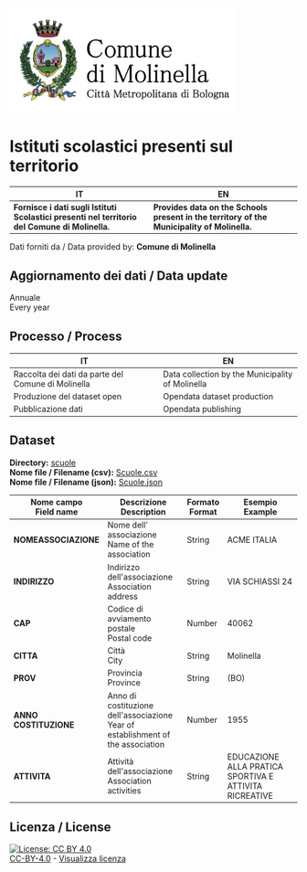 <img src="../assets/images/Logo Molinella.jpg" alt="Comune Molinella" data-canonical-src="../assets/images/Logo Molinella.jpg" width="400" />

# Istituti scolastici presenti sul territorio

| IT|EN|
|-|-|
|**Fornisce i dati sugli Istituti Scolastici presenti nel territorio del Comune di Molinella.**<br>|**Provides data on the Schools present in the territory of the Municipality of Molinella.**<br>

Dati forniti da / Data provided by: **Comune di Molinella**<br>

## Aggiornamento dei dati / Data update

Annuale<br>
Every year

## Processo / Process

| IT|EN|
|-|-|
|Raccolta dei dati da parte del Comune di Molinella|Data collection by the Municipality of Molinella|
|Produzione del dataset open|Opendata dataset production|
|Pubblicazione dati|Opendata publishing|

## Dataset

**Directory:**  [scuole](../data/scuole/)<br>
**Nome file / Filename (csv):** [Scuole.csv](../data/scuole/Scuole.csv)<br>
**Nome file / Filename (json):** [Scuole.json](../data/scuole/Scuole.json)<br>

|Nome campo<br>Field name|Descrizione<br>Description|Formato<br>Format|Esempio<br>Example|
|-|-|-|-|
|**NOMEASSOCIAZIONE**|Nome dell' associazione<br>Name of the association<br>|String|ACME ITALIA|
|**INDIRIZZO**|Indirizzo dell'associazione<br>Association address|String|VIA SCHIASSI  24|
|**CAP**|Codice di avviamento postale<br>Postal code|Number|40062|
|**CITTA**|Città<br>City|String|Molinella|
|**PROV**|Provincia<br>Province|String|(BO)|
|**ANNO COSTITUZIONE**|Anno di costituzione dell'associazione<br>Year of establishment of the association|Number|1955|
|**ATTIVITA**|Attività dell'associazione<br>Association activities|String|EDUCAZIONE ALLA PRATICA SPORTIVA E ATTIVITA RICREATIVE|

## Licenza / License

[![License: CC BY 4.0](https://img.shields.io/badge/License-CC_BY_4.0-lightgrey.svg)](https://creativecommons.org/licenses/by/4.0/)<br>
[CC-BY-4.0](https://creativecommons.org/licenses/by/4.0/deed.it) - [Visualizza licenza](https://github.com/pcm-dpc/UKR-2022/blob/master/LICENSE)